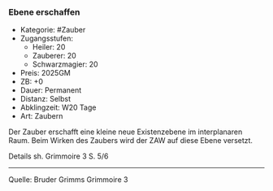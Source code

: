 ### Ebene erschaffen

- Kategorie: #Zauber
- Zugangsstufen:
  - Heiler: 20
  - Zauberer: 20
  - Schwarzmagier: 20
- Preis: 2025GM
- ZB: +0
- Dauer: Permanent
- Distanz: Selbst
- Abklingzeit: W20 Tage
- Art: Zaubern

Der Zauber erschafft eine kleine neue Existenzebene im interplanaren Raum. Beim Wirken des Zaubers wird der ZAW auf diese Ebene versetzt.

Details sh. Grimmoire 3 S. 5/6

---

Quelle: Bruder Grimms Grimmoire 3

